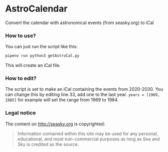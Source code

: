 # AstroCalendar

Convert the calendar with astronomical events (from seasky.org) to iCal

### How to use?

You can just run the script like this:

```bash
pipenv run python3 getAstroCal.py
```

This will create an iCal file.

### How to edit?

The script is set to make an iCal containing the events from 2020-2030. You can change this by editing line 33, add one to the last year.
`years = [1969, 1985]` for example will set the range from 1969 to 1984.

### Legal notice

The content on http://seasky.org is copyrighted:
>Information contained within this site may be used for any personal, educational, and most non-commercial purposes as long as Sea and Sky is credited as the source.
